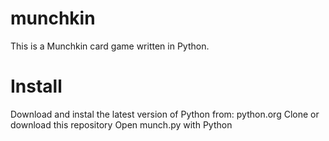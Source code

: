 # munchkin
This is a Munchkin card game written in Python.
# Install
Download and instal the latest version of Python from: python.org
Clone or download this repository
Open munch.py with Python
